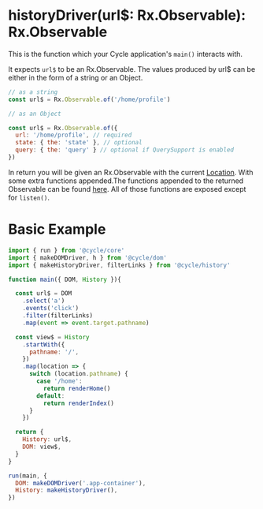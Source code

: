 
# historyDriver(url$: Rx.Observable): Rx.Observable<Loction>

This is the function which your Cycle application's `main()` interacts with.

It expects `url$` to be an Rx.Observable.
The values produced by url$ can be either in the form of a string or an Object.

```js
// as a string
const url$ = Rx.Observable.of('/home/profile')

// as an Object

const url$ = Rx.Observable.of({
  url: '/home/profile', // required
  state: { the: 'state' }, // optional
  query: { the: 'query' } // optional if QuerySupport is enabled
})
```

In return you will be given an Rx.Observable with the current [Location](https://github.com/rackt/history/blob/master/docs/Location.md). With some extra functions appended.The functions appended to the returned Observable can be found [here](https://github.com/rackt/history/blob/master/docs/Glossary.md#history). All of those functions are exposed except for `listen()`.

# Basic Example
```js
import { run } from '@cycle/core'
import { makeDOMDriver, h } from '@cycle/dom'
import { makeHistoryDriver, filterLinks } from '@cycle/history'

function main({ DOM, History }){

  const url$ = DOM
    .select('a')
    .events('click')
    .filter(filterLinks)
    .map(event => event.target.pathname)

  const view$ = History
    .startWith({
      pathname: '/',
    })
    .map(location => {
      switch (location.pathname) {
        case '/home':
          return renderHome()
        default:
          return renderIndex()
      }
    })

  return {
    History: url$,
    DOM: view$,
  }
}

run(main, {
  DOM: makeDOMDriver('.app-container'),
  History: makeHistoryDriver(),
})


```
